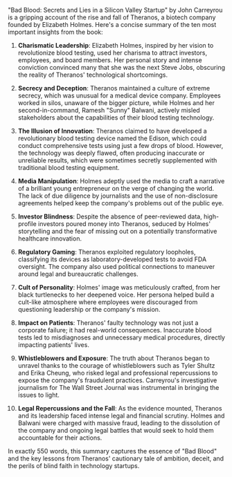 "Bad Blood: Secrets and Lies in a Silicon Valley Startup" by John Carreyrou is a gripping account of the rise and fall of Theranos, a biotech company founded by Elizabeth Holmes. Here's a concise summary of the ten most important insights from the book:

1. **Charismatic Leadership**: Elizabeth Holmes, inspired by her vision to revolutionize blood testing, used her charisma to attract investors, employees, and board members. Her personal story and intense conviction convinced many that she was the next Steve Jobs, obscuring the reality of Theranos' technological shortcomings.

2. **Secrecy and Deception**: Theranos maintained a culture of extreme secrecy, which was unusual for a medical device company. Employees worked in silos, unaware of the bigger picture, while Holmes and her second-in-command, Ramesh "Sunny" Balwani, actively misled stakeholders about the capabilities of their blood testing technology.

3. **The Illusion of Innovation**: Theranos claimed to have developed a revolutionary blood testing device named the Edison, which could conduct comprehensive tests using just a few drops of blood. However, the technology was deeply flawed, often producing inaccurate or unreliable results, which were sometimes secretly supplemented with traditional blood testing equipment.

4. **Media Manipulation**: Holmes adeptly used the media to craft a narrative of a brilliant young entrepreneur on the verge of changing the world. The lack of due diligence by journalists and the use of non-disclosure agreements helped keep the company's problems out of the public eye.

5. **Investor Blindness**: Despite the absence of peer-reviewed data, high-profile investors poured money into Theranos, seduced by Holmes' storytelling and the fear of missing out on a potentially transformative healthcare innovation.

6. **Regulatory Gaming**: Theranos exploited regulatory loopholes, classifying its devices as laboratory-developed tests to avoid FDA oversight. The company also used political connections to maneuver around legal and bureaucratic challenges.

7. **Cult of Personality**: Holmes' image was meticulously crafted, from her black turtlenecks to her deepened voice. Her persona helped build a cult-like atmosphere where employees were discouraged from questioning leadership or the company's mission.

8. **Impact on Patients**: Theranos' faulty technology was not just a corporate failure; it had real-world consequences. Inaccurate blood tests led to misdiagnoses and unnecessary medical procedures, directly impacting patients' lives.

9. **Whistleblowers and Exposure**: The truth about Theranos began to unravel thanks to the courage of whistleblowers such as Tyler Shultz and Erika Cheung, who risked legal and professional repercussions to expose the company's fraudulent practices. Carreyrou's investigative journalism for The Wall Street Journal was instrumental in bringing the issues to light.

10. **Legal Repercussions and the Fall**: As the evidence mounted, Theranos and its leadership faced intense legal and financial scrutiny. Holmes and Balwani were charged with massive fraud, leading to the dissolution of the company and ongoing legal battles that would seek to hold them accountable for their actions.

In exactly 550 words, this summary captures the essence of "Bad Blood" and the key lessons from Theranos' cautionary tale of ambition, deceit, and the perils of blind faith in technology startups.